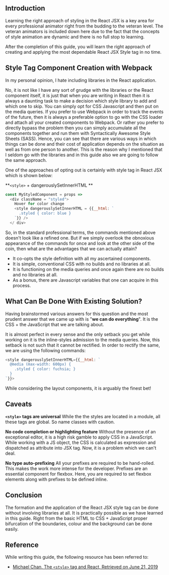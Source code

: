 ## Introduction 
Learning the right approach of styling in the React JSX is a key area for every professional animator right from the budding to the veteran level. The veteran animators is included down here due to the fact that the concepts of style animation are dynamic and there is no full stop to learning.

After the completion of this guide, you will learn the right approach of creating and applying the most dependable React JSX Style tag in no time.  

## Style Tag Component Creation with Webpack
In my personal opinion, I hate including libraries in the React application.

No, it is not like I have any sort of grudge with the libraries or the React component itself, it is just that when you are writing in React then it is always a daunting task to make a decision which style library to add and which one to skip. You can simply opt for CSS Javascript and then put on the media queries. If you prefer to use Webpack in order to track the events of the future, then it is always a preferable option to go with the CSS loader and attach all your created components to Webpack. Or rather you prefer to directly bypass the problem then you can simply accumulate all the components together and run them with Syntactically Awesome Style Sheets (SASS). Hence, you can see that there are various ways in which things can be done and their cost of application depends on the situation as well as from one person to another. This is the reason why I mentioned that I seldom go with the libraries and in this guide also we are going to follow the same approach. 

One of the approaches of opting out is certainly with style tag in React JSX which is shown below:

**`<style>` + dangerouslySetInnerHTML **


```javascript
const MyStyledComponent = props =>
  <div className = "styled">
    Hover for color change
    <style dangerouslySetInnerHTML = {{__html: `
      .styled { color: blue }
    `}} />
  </ div>
```

So, in the standard professional terms, the commands mentioned above doesn't look like a refined one. But if we simply overlook the obnoxious appearance of the commands for once and look at the other side of the coin, then what are the advantages that we can actually attain? 
- It co-opts the style definition with all my ascertained components.
- It is simple, conventional CSS with no builds and no libraries at all. 
- It is functioning on the media queries and once again there are no builds and no libraries at all. 
- As a bonus, there are Javascript variables that one can acquire in this process. 

## What Can Be Done With Existing Solution? 
Having brainstormed various answers for this question and the most prudent answer that we came up with is "**we can do everything**". It is the CSS + the JavaScript that we are talking about.

It is almost perfect in every sense and the only setback you get while working on it is the inline-styles admission to the media queries. Now, this setback is not such that it cannot be rectified. In order to rectify the same, we are using the following commands:


```javascript
<style dangerouslySetInnerHTML={{__html: `
  @media (max-width: 600px) {
    .styled { color: fuchsia; }
  }
`}}>
```

While considering the layout components, it is arguably the finest bet! 

## Caveats
**`<style>` tags are universal**
While the the styles are located in a module, all these tags are global. So name classes with caution.

**No code completion or highlighting feature**
Without the presence of an exceptional editor, it is a high risk gamble to apply CSS in a JavaScript. While working with a JS object, the CSS is calculated as expression and dispatched as attribute into JSX tag. Now, it is a problem which we can't deal. 

**No type auto-prefixing**
All your prefixes are required to be hand-rolled. This makes the work more intense for the developer. Prefixes are an essential component for flexbox. Here, you are required to set flexbox elements along with prefixes to be defined inline. 

## Conclusion 
The formation and the application of the React JSX style tag can be done without involving libraries at all. It is practically possible as we have learned in this guide. Right from the basic HTML to CSS + JavaScript proper bifurcation of the boundaries, colour and the background can be done easily.

## Reference
While writing this guide, the following resource has been referred to:
- [Michael Chan, The `<style>` tag and React, Retrieved on June 21, 2019](https://medium.learnreact.com/the-style-tag-and-react-24d6dd3ca974)
